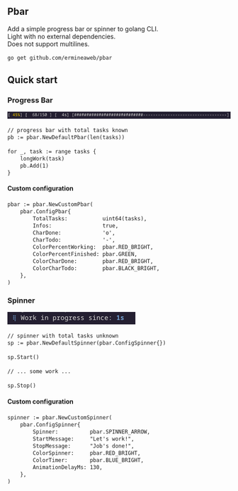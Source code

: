 ## Pbar

Add a simple progress bar or spinner to golang CLI.  
Light with no external dependencies.  
Does not support multilines.

```bash
go get github.com/ermineaweb/pbar
```

## Quick start

### Progress Bar

![pbar](img/pbar.png)

```golang
// progress bar with total tasks known
pb := pbar.NewDefaultPbar(len(tasks))

for _, task := range tasks {
    longWork(task)
    pb.Add(1)
}
```

#### Custom configuration

```golang
pbar := pbar.NewCustomPbar(
    pbar.ConfigPbar{
        TotalTasks:           uint64(tasks),
        Infos:                true,
        CharDone:             'o',
        CharTodo:             '-',
        ColorPercentWorking:  pbar.RED_BRIGHT,
        ColorPercentFinished: pbar.GREEN,
        ColorCharDone:        pbar.RED_BRIGHT,
        ColorCharTodo:        pbar.BLACK_BRIGHT,
    },
)
```

### Spinner

![spinner](img/spinner.png)

```golang
// spinner with total tasks unknown
sp := pbar.NewDefaultSpinner(pbar.ConfigSpinner{})

sp.Start()

// ... some work ...

sp.Stop()
```

#### Custom configuration

```golang
spinner := pbar.NewCustomSpinner(
    pbar.ConfigSpinner{
        Spinner:          pbar.SPINNER_ARROW,
        StartMessage:     "Let's work!",
        StopMessage:      "Job's done!",
        ColorSpinner:     pbar.RED_BRIGHT,
        ColorTimer:       pbar.BLUE_BRIGHT,
        AnimationDelayMs: 130,
    },
)
```
